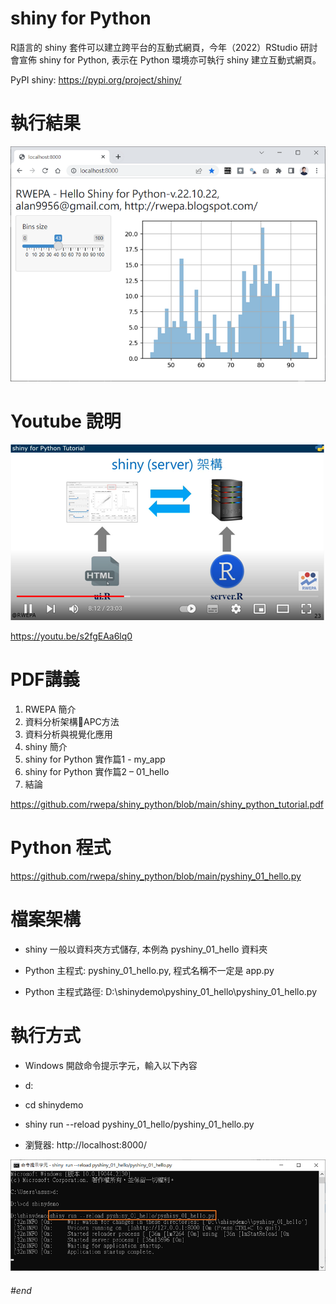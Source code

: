 # shiny for Python

R語言的 shiny 套件可以建立跨平台的互動式網頁，今年（2022）RStudio 研討會宣佈 shiny for Python, 表示在 Python 環境亦可執行 shiny 建立互動式網頁。

PyPI shiny: https://pypi.org/project/shiny/

# 執行結果

![image](https://github.com/rwepa/shiny_python/blob/main/imgs/shiny_python.png)

# Youtube 說明

![image](https://github.com/rwepa/shiny_python/blob/main/imgs/shiny_python_youtube.png)

https://youtu.be/s2fgEAa6lq0

# PDF講義

1. RWEPA 簡介
2. 資料分析架構APC方法
3. 資料分析與視覺化應用
4. shiny 簡介
5. shiny for Python 實作篇1 - my_app
6. shiny for Python 實作篇2 – 01_hello 
7. 結論

https://github.com/rwepa/shiny_python/blob/main/shiny_python_tutorial.pdf

# Python 程式

https://github.com/rwepa/shiny_python/blob/main/pyshiny_01_hello.py

# 檔案架構

+ shiny 一般以資料夾方式儲存, 本例為 pyshiny_01_hello 資料夾

+ Python 主程式: pyshiny_01_hello.py, 程式名稱不一定是 app.py

+ Python 主程式路徑: D:\shinydemo\pyshiny_01_hello\pyshiny_01_hello.py

# 執行方式

+ Windows 開啟命令提示字元，輸入以下內容

+ d:

+ cd shinydemo

+ shiny run --reload pyshiny_01_hello/pyshiny_01_hello.py

+ 瀏覽器: http://localhost:8000/ 

![image](https://github.com/rwepa/shiny_python/blob/main/imgs/shiny_python_cmd.png)

###### \#end
